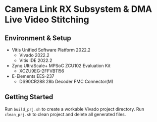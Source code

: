 # Camera Link RX Subsystem & DMA Live Video Stitching

## Environment & Setup
+ Vitis Unified Software Platform 2022.2
  + Vivado 2022.2
  + Vitis IDE 2022.2
+ Zynq UltraScale+ MPSoC ZCU102 Evaluation Kit
  + XCZU9EG-2FFVB1156
+ E-Elements EES-237
  + DS90CR288 28b Decoder FMC Connector(M)
  
## Getting Started
Run ```build_prj.sh``` to create a workable Vivado project directory.
Run ```clean_prj.sh``` to clean project and delete all generated files.
